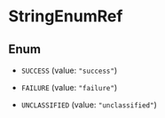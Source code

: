 

# StringEnumRef

## Enum


* `SUCCESS` (value: `"success"`)

* `FAILURE` (value: `"failure"`)

* `UNCLASSIFIED` (value: `"unclassified"`)


